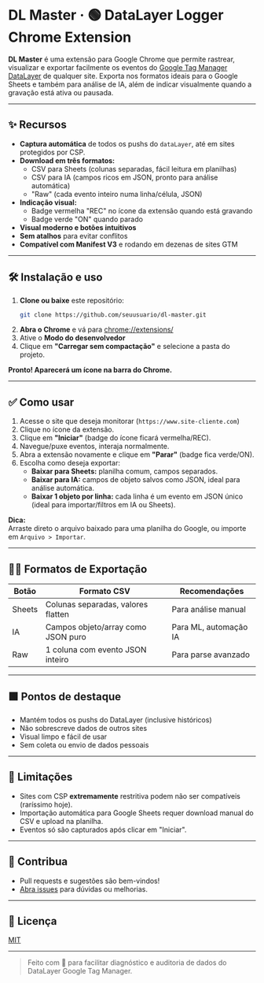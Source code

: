 # DL Master · 🟢 DataLayer Logger Chrome Extension

**DL Master** é uma extensão para Google Chrome que permite rastrear, visualizar e exportar facilmente os eventos do [Google Tag Manager DataLayer](https://developers.google.com/tag-manager/devguide) de qualquer site. Exporta nos formatos ideais para o Google Sheets e também para análise de IA, além de indicar visualmente quando a gravação está ativa ou pausada.

---

## ✨ Recursos

- **Captura automática** de todos os pushs do `dataLayer`, até em sites protegidos por CSP.
- **Download em três formatos:**
  - CSV para Sheets (colunas separadas, fácil leitura em planilhas)
  - CSV para IA (campos ricos em JSON, pronto para análise automática)
  - "Raw" (cada evento inteiro numa linha/célula, JSON)
- **Indicação visual:**  
  - Badge vermelha "REC" no ícone da extensão quando está gravando  
  - Badge verde "ON" quando parado
- **Visual moderno e botões intuitivos**
- **Sem atalhos** para evitar conflitos
- **Compatível com Manifest V3** e rodando em dezenas de sites GTM

---

## 🛠️ Instalação e uso

1. **Clone ou baixe** este repositório:
    ```bash
    git clone https://github.com/seuusuario/dl-master.git
    ```
2. **Abra o Chrome** e vá para [chrome://extensions/](chrome://extensions/)
3. Ative o **Modo do desenvolvedor**
4. Clique em **"Carregar sem compactação"** e selecione a pasta do projeto.

**Pronto! Aparecerá um ícone na barra do Chrome.**

---

## ✅ Como usar

1. Acesse o site que deseja monitorar (`https://www.site-cliente.com`)
2. Clique no ícone da extensão.
3. Clique em **"Iniciar"** (badge do ícone ficará vermelha/REC).
4. Navegue/puxe eventos, interaja normalmente.
5. Abra a extensão novamente e clique em **"Parar"** (badge fica verde/ON).
6. Escolha como deseja exportar:
    - **Baixar para Sheets:** planilha comum, campos separados.
    - **Baixar para IA:** campos de objeto salvos como JSON, ideal para análise automática.
    - **Baixar 1 objeto por linha:** cada linha é um evento em JSON único (ideal para importar/filtros em IA ou Sheets).

**Dica:**  
Arraste direto o arquivo baixado para uma planilha do Google, ou importe em `Arquivo > Importar`.

---

## 🧑‍💻 Formatos de Exportação

| Botão        | Formato CSV                            | Recomendações         |
|--------------|----------------------------------------|-----------------------|
| Sheets       | Colunas separadas, valores flatten      | Para análise manual   |
| IA           | Campos objeto/array como JSON puro      | Para ML, automação IA |
| Raw          | 1 coluna com evento JSON inteiro        | Para parse avanzado   |

---

## 🟩 Pontos de destaque

- Mantém todos os pushs do DataLayer (inclusive históricos)
- Não sobrescreve dados de outros sites
- Visual limpo e fácil de usar
- Sem coleta ou envio de dados pessoais

---

## 🚦 Limitações

- Sites com CSP **extremamente** restritiva podem não ser compatíveis (raríssimo hoje).
- Importação automática para Google Sheets requer download manual do CSV e upload na planilha.
- Eventos só são capturados após clicar em "Iniciar".

---

## 🌱 Contribua

- Pull requests e sugestões são bem-vindos!
- [Abra issues](https://github.com/seuusuario/dl-master/issues) para dúvidas ou melhorias.

---

## 📄 Licença

[MIT](LICENSE)

---

> Feito com 💚 para facilitar diagnóstico e auditoria de dados do DataLayer Google Tag Manager.
